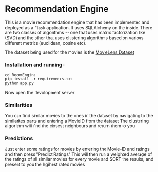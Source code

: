 # Recommendation Engine 
This is a movie recommendation engine that has been implemented and deployed as a `Flask` application.
It uses SQLAlchemy on the inside.
There are two classes of algorithms -- one that uses matrix factorization like (SVD) and the other that uses clustering algorithms 
based on various different metrics (euclidean, cosine etc).

The dataset being used for the movies is the [MovieLens Dataset](https://movielens.org/)

### Installation and running-

```console
cd RecomEngine
pip install -r requirements.txt
python app.py
```

Now open the devolopment server
  
### Similarities

You can find similar movies to the ones in the dataset by navigating to the similarites parts and entering a MovieID from the dataset
The clustering algorithm will find the closest neighbours and return them to you

### Predictions
Just enter some ratings for movies by entering the Movie-ID and ratings and then press "Predict Ratings"
This will then run a weighted average of the ratings of all similar movies for every movie and SORT the results,
and present to you the hgihest rated movies
  
 
